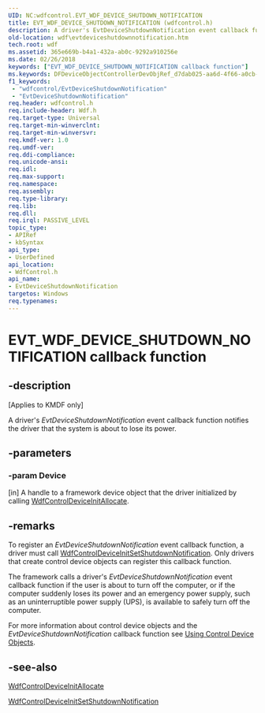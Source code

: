 ```yaml
---
UID: NC:wdfcontrol.EVT_WDF_DEVICE_SHUTDOWN_NOTIFICATION
title: EVT_WDF_DEVICE_SHUTDOWN_NOTIFICATION (wdfcontrol.h)
description: A driver's EvtDeviceShutdownNotification event callback function notifies the driver that the system is about to lose its power.
old-location: wdf\evtdeviceshutdownnotification.htm
tech.root: wdf
ms.assetid: 365e669b-b4a1-432a-ab0c-9292a910256e
ms.date: 02/26/2018
keywords: ["EVT_WDF_DEVICE_SHUTDOWN_NOTIFICATION callback function"]
ms.keywords: DFDeviceObjectControllerDevObjRef_d7dab025-aa6d-4f66-a0cb-3784b3bc7b1c.xml, EVT_WDF_DEVICE_SHUTDOWN_NOTIFICATION, EVT_WDF_DEVICE_SHUTDOWN_NOTIFICATION callback, EvtDeviceShutdownNotification, EvtDeviceShutdownNotification callback function, kmdf.evtdeviceshutdownnotification, wdf.evtdeviceshutdownnotification, wdfcontrol/EvtDeviceShutdownNotification
f1_keywords:
 - "wdfcontrol/EvtDeviceShutdownNotification"
 - "EvtDeviceShutdownNotification"
req.header: wdfcontrol.h
req.include-header: Wdf.h
req.target-type: Universal
req.target-min-winverclnt: 
req.target-min-winversvr: 
req.kmdf-ver: 1.0
req.umdf-ver: 
req.ddi-compliance: 
req.unicode-ansi: 
req.idl: 
req.max-support: 
req.namespace: 
req.assembly: 
req.type-library: 
req.lib: 
req.dll: 
req.irql: PASSIVE_LEVEL
topic_type:
- APIRef
- kbSyntax
api_type:
- UserDefined
api_location:
- WdfControl.h
api_name:
- EvtDeviceShutdownNotification
targetos: Windows
req.typenames: 
---
```


# EVT_WDF_DEVICE_SHUTDOWN_NOTIFICATION callback function


## -description


<p class="CCE_Message">[Applies to KMDF only]</p>

A driver's <i>EvtDeviceShutdownNotification</i> event callback function notifies the driver that the system is about to lose its power.


## -parameters




### -param Device 
[in]
A handle to a framework device object that the driver initialized by calling <a href="https://docs.microsoft.com/windows-hardware/drivers/ddi/wdfcontrol/nf-wdfcontrol-wdfcontroldeviceinitallocate">WdfControlDeviceInitAllocate</a>.


## -remarks



To register an <i>EvtDeviceShutdownNotification</i> event callback function, a driver must call <a href="https://docs.microsoft.com/windows-hardware/drivers/ddi/wdfcontrol/nf-wdfcontrol-wdfcontroldeviceinitsetshutdownnotification">WdfControlDeviceInitSetShutdownNotification</a>. Only drivers that create control device objects can register this callback function.

The framework calls a driver's <i>EvtDeviceShutdownNotification</i> event callback function if the user is about to turn off the computer, or if the computer suddenly loses its power and an emergency power supply, such as an uninterruptible power supply (UPS), is available to safely turn off the computer.

For more information about control device objects and the <i>EvtDeviceShutdownNotification</i> callback function see <a href="https://docs.microsoft.com/windows-hardware/drivers/wdf/using-control-device-objects">Using Control Device Objects</a>.




## -see-also




<a href="https://docs.microsoft.com/windows-hardware/drivers/ddi/wdfcontrol/nf-wdfcontrol-wdfcontroldeviceinitallocate">WdfControlDeviceInitAllocate</a>



<a href="https://docs.microsoft.com/windows-hardware/drivers/ddi/wdfcontrol/nf-wdfcontrol-wdfcontroldeviceinitsetshutdownnotification">WdfControlDeviceInitSetShutdownNotification</a>
 

 

